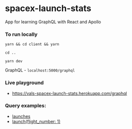 # spacex-launch-stats
App for learning GraphQL with React and Apollo

### To run locally

```yarn && cd client && yarn```

```cd ..```

```yarn dev```

GraphQL - `localhost:5000/graphql`

### Live playground

* https://vals-spacex-launch-stats.herokuapp.com/graphql

### Query examples:
* [launches](https://vals-spacex-launch-stats.herokuapp.com/graphql?query=%7B%0A%20%20launches%20%7B%0A%20%20%20%20flight_number%0A%20%20%20%20mission_name%0A%20%20%20%20launch_year%0A%20%20%20%20launch_date_local%0A%20%20%20%20launch_success%0A%20%20%20%20rocket%20%7B%0A%20%20%20%20%20%20rocket_id%0A%20%20%20%20%20%20rocket_name%0A%20%20%20%20%20%20rocket_type%0A%20%20%20%20%7D%0A%20%20%7D%0A%7D%0A)
* [launch(flight_number: 1)](https://vals-spacex-launch-stats.herokuapp.com/graphql?query=%7B%0A%20%20launch(flight_number%3A%201)%20%7B%0A%20%20%20%20flight_number%0A%20%20%20%20mission_name%0A%20%20%20%20launch_year%0A%20%20%20%20launch_date_local%0A%20%20%20%20launch_success%0A%20%20%7D%0A%7D%0A)
